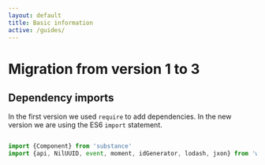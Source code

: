 ```yaml
---
layout: default
title: Basic information
active: /guides/
---
```

# Migration from version 1 to 3

## Dependency imports

In the first version we used `require` to add dependencies. In the new version we are using the ES6 `import` statement.

~~~ javascript

import {Component} from 'substance'
import {api, NilUUID, event, moment, idGenerator, lodash, jxon} from 'writer' 

~~~